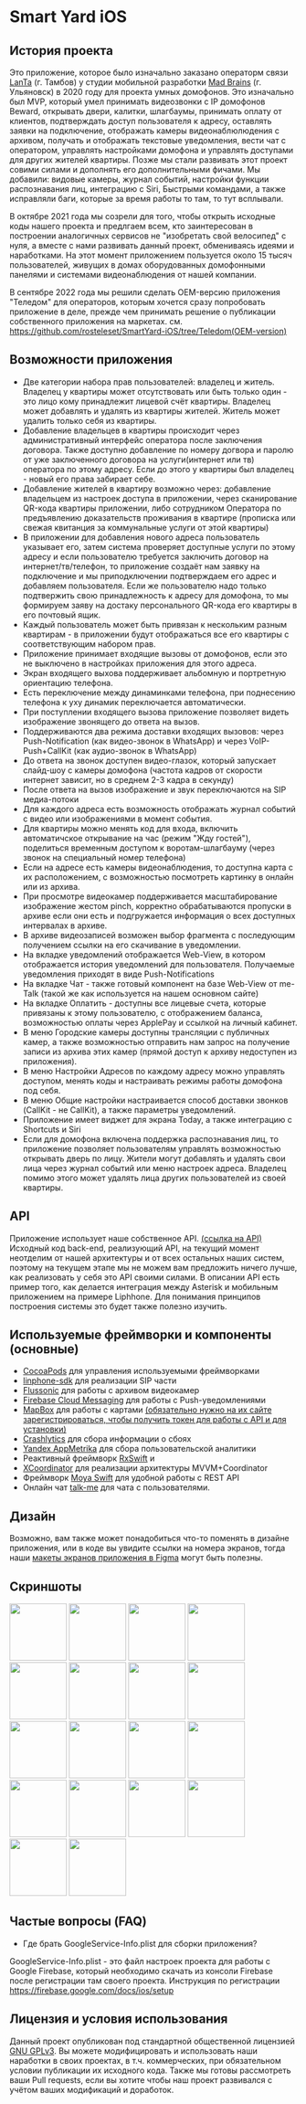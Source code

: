# Smart Yard  iOS

## История проекта
Это приложение, которое было изначально заказано операторм связи [LanTa](https://www.lanta-net.ru) (г. Тамбов) у студии мобильной разработки [Mad Brains](https://madbrains.ru/) (г. Ульяновск) в 2020 году для проекта умных домофонов. Это изначально был MVP, который умел принимать видеозвонки с IP домофонов Beward, открывать двери, калитки, шлагбаумы, принимать оплату от клиентов, подтверждать доступ пользователя к адресу, оставлять заявки на подключение, отображать камеры видеонаблюлюдения с архивом, получать и отображать текстовые уведомления, вести чат с оператором, управлять настройками домофона и управлять доступами для других жителей квартиры.
Позже мы стали развивать этот проект совими силами и дополнять его дополнительными фичами. Мы добавили: видовые камеры, журнал событий, настройки функции распознавания лиц, интеграцию с Siri, Быстрыми командами, а также исправляли баги, которые за время работы то там, то тут всплывали.

В октябре 2021 года мы созрели для того, чтобы открыть исходные коды нашего проекта и предлгаем всем, кто заинтересован в построении аналогичных сервисов не "изобретать свой велосипед" с нуля, а вместе с нами развивать данный проект, обмениваясь идеями и наработками. На этот момент приложением пользуется около 15 тысяч пользователей, живущих в домах оборудованных домофонными панелями и системами видеонаблюдения от нашей компании.

В сентябре 2022 года мы решили сделать OEM-версию приложения "Теледом" для операторов, которым хочется сразу попробовать приложение в деле, прежде чем принимать решение о публикации собственного приложения на маркетах. см. https://github.com/rosteleset/SmartYard-iOS/tree/Teledom(OEM-version)

## Возможности приложения
* Две категории набора прав пользователей: владелец и житель. Владелец у квартиры может отсутствовать или быть только один - это лицо кому принадлежит лицевой счёт квартиры. Владелец может добавлять и удалять из квартиры жителей. Житель может удалить только себя из квартиры.
* Добавление владельцев в квартиры происходит через административный интерфейс оператора после заключения договора. Также доступно добавление по номеру догвора и паролю от уже заключенного договора на услуги(интернет или тв) оператора по этому адресу. Если до этого у квартиры был владелец - новый его права забирает себе.
* Добавление жителей в квартиру возможно через: добавление владельцем из настроек доступа в приложении, через сканирование QR-кода квартиры приложении, либо сотрудником Оператора по предъявлению доказательств проживания в квартире (прописка или свежая квитанция за коммунальные услуги от этой квартиры)
* В приложении для добавления нового адреса пользователь указывает его, затем система проверяет доступные услуги по этому адресу и если пользователю требуется заключить договор на интернет/тв/телефон, то приложение создаёт нам заявку на подключение и мы приподключении подтверждаем его адрес и добавляем пользователя. Если же пользователю надо только подтвержить свою принадлежность к адресу для домофона, то мы формируем заяву на достаку персонального QR-кода его квартиры в его почтовый ящик.
* Каждый пользователь может быть привязан к нескольким разным квартирам - в приложении будут отображаться все его квартиры с соответствующим набором прав.
* Приложение принимает входящие вызовы от домофонов, если это не выключено в настройках приложения для этого адреса. 
* Экран входящего выхова поддерживает альбомную и портретную ориентацию телефона.
* Есть переключение между динаминками телефона, при поднесению телефона к уху динамик переключается автоматически.
* При поступлении входящего вызова приложение позволяет видеть изображение звонящего до ответа на вызов.
* Поддерживаются два режима доставки входящих вызовов: через Push-Notification (как видео-звонок в WhatsApp) и через VoIP-Push+CallKit (как аудио-звонок в WhatsApp)
* До ответа на звонок доступен видео-глазок, который запускает слайд-шоу с камеры домофона (частота кадров от скорости интернет зависит, но в среднем 2-3 кадра в секунду)
* После ответа на вызов изображение и звук переключаются на SIP медиа-потоки
* Для каждого адреса есть возможность отображать журнал событий с видео или изображениями в момент события.
* Для квартиры можно менять код для входа, включить автоматичское открывание на час (режим "Жду гостей"), поделиться временным доступом к воротам-шлагбауму (через звонок на специальный номер телефона)
* Если на адресе есть камеры видеонаблюдения, то доступна карта с их расположением, с возможностью посмотреть картинку в онлайн или из архива.
* При просмотре видеокамер поддерживается масштабирование изображение жестом pinch, корректно обрабатываются пропуски в архиве если они есть и подгружается информация о всех доступных интервалах в архиве.
* В архиве видеозаписей возможен выбор фрагмента с последующим получением ссылки на его скачивание в уведомлении.
* На вкладке уведомлений отображается Web-View, в котором отображается история уведомлений для пользователя. Получаемые уведомления приходят в виде Push-Notifications
* На вкладке Чат - также готовый компонент на базе Web-View от me-Talk (такой же как используется на нашем основном сайте)
* На вкладке Оплатить - доступны все лицевые счета, которые привязаны к этому пользователю, с отображением баланса, возможностью оплаты через ApplePay и ссылкой на личный кабинет.
* В меню Городские камеры доступны трансляции с публичных камер, а также возможностью отправить нам запрос на получение записи из архива этих камер (прямой доступ к архиву недоступен из приложения).
* В меню Настройки Адресов по каждому адресу можно управлять доступом, менять коды и настраивать режимы работы домофона под себя.
* В меню Общие настройки настраивается способ доставки звонков (CallKit - не CallKit), а также параметры уведомлений.
* Приложение имеет виджет для экрана Today, а также интеграцию с Shortcuts и Siri
* Если для домофона включена поддержка распознавания лиц, то приложение позволяет пользователям управлять возможностью открывать дверь по лицу. Жители могут добавлять и удалять свои лица через журнал событий или меню настроек адреса. Владелец помимо этого может удалять лица других пользователей из своей квартиры.

## API
Приложение использует наше собственное API. [(ссылка на API)](https://rosteleset.github.io/ApplicationAPI/)
Исходный код back-end, реализующий API, на текущий момент неотделим от нашей архитектуры и от всех остальных наших систем, поэтому на текущем этапе мы не можем вам предложить ничего лучше, как реализовать у себя это API своими силами. 
В описании API есть пример того, как делается интеграция между Asterisk и мобильным приложением на примере Liphhone. Для понимания принципов построения системы это будет также полезно изучить.

## Используемые фреймворки и компоненты (основные)
* [CocoaPods](https://cocoapods.org/) для управления используемыми фреймворками
* [linphone-sdk](https://github.com/BelledonneCommunications/linphone-iphone) для реализации SIP части
* [Flussonic](https://flussonic.ru/) для работы с архивом видеокамер 
* [Firebase Cloud Messaging](https://firebase.google.com/docs/cloud-messaging) для работы с Push-уведомлениями
* [MapBox](https://www.mapbox.com/) для работы с картами [(обязательно нужно на их сайте зарегистрироваться, чтобы получить токен для работы с API и для установки)](https://docs.mapbox.com/ios/maps/guides/install/)
* [Crashlytics](https://firebase.google.com/docs/crashlytics) для сбора информации о сбоях 
* [Yandex AppMetrika](https://appmetrica.yandex.ru/) для сбора пользовательской аналитики
* Реактивный фреймворк [RxSwift](https://github.com/ReactiveX/RxSwift) и
* [XCoordinator](https://github.com/quickbirdstudios/XCoordinator) для реализации архитектуры MVVM+Coordinator
* Фреймворк [Moya Swift](https://github.com/Moya/Moya) для удобной работы с REST API
* Онлайн чат [talk-me](https://talk-me.ru/) для чата с пользователями.

## Дизайн
Возможно, вам также может понадобиться что-то поменять в дизайне приложения, или в коде вы увидите ссылки на номера экранов, тогда наши [макеты экранов приложения в Figma](https://www.figma.com/file/bGLlEJbu8mVWY7gg4P0Hs2/%D0%9B%D0%B0%D0%BD%D1%82%D0%B0-App-(iOS%2BAndroid)-(Public-copy)?node-id=1377%3A0) могут быть полезны.

## Скриншоты
<p float="left">
  <img src="https://github.com/rosteleset/SmartYard-iOS/blob/public/Screenshots/iOS/1.png?raw=true" width="100" />
  <img src="https://github.com/rosteleset/SmartYard-iOS/blob/public/Screenshots/iOS/2.png?raw=true" width="100" /> 
  <img src="https://github.com/rosteleset/SmartYard-iOS/blob/public/Screenshots/iOS/3.png?raw=true" width="100" />
  <img src="https://github.com/rosteleset/SmartYard-iOS/blob/public/Screenshots/iOS/4.png?raw=true" width="100" />
  <img src="https://github.com/rosteleset/SmartYard-iOS/blob/public/Screenshots/iOS/5.png?raw=true" width="100" />
  <img src="https://github.com/rosteleset/SmartYard-iOS/blob/public/Screenshots/iOS/6.png?raw=true" width="100" />
  <img src="https://github.com/rosteleset/SmartYard-iOS/blob/public/Screenshots/iOS/7.png?raw=true" width="100" />
  <img src="https://github.com/rosteleset/SmartYard-iOS/blob/public/Screenshots/iOS/8.png?raw=true" width="100" />
  <img src="https://github.com/rosteleset/SmartYard-iOS/blob/public/Screenshots/iOS/9.png?raw=true" width="100" />
  <img src="https://github.com/rosteleset/SmartYard-iOS/blob/public/Screenshots/iOS/10.png?raw=true" width="100" />
  <img src="https://github.com/rosteleset/SmartYard-iOS/blob/public/Screenshots/iOS/11.png?raw=true" width="100" />
  <img src="https://github.com/rosteleset/SmartYard-iOS/blob/public/Screenshots/iOS/12.png?raw=true" width="100" />
  <img src="https://github.com/rosteleset/SmartYard-iOS/blob/public/Screenshots/iOS/13.png?raw=true" width="100" />
  <img src="https://github.com/rosteleset/SmartYard-iOS/blob/public/Screenshots/iOS/14.png?raw=true" width="100" />
  <img src="https://github.com/rosteleset/SmartYard-iOS/blob/public/Screenshots/iOS/15.png?raw=true" width="100" />
  <img src="https://github.com/rosteleset/SmartYard-iOS/blob/public/Screenshots/iOS/16.png?raw=true" width="100" />
  <img src="https://github.com/rosteleset/SmartYard-iOS/blob/public/Screenshots/iOS/17.png?raw=true" width="100" />
  <img src="https://github.com/rosteleset/SmartYard-iOS/blob/public/Screenshots/iOS/18.png?raw=true" width="100" />
</p>

## Частые вопросы (FAQ)
* Где брать GoogleService-Info.plist для сборки приложения?

GoogleService-Info.plist - это файл настроек проекта для работы с Google Firebase, который необходимо скачать из консоли Firebase после регистрации там своего проекта. Инструкция по регистрации https://firebase.google.com/docs/ios/setup

## Лицензия и условия использования
Данный проект опубликован под стандартной общественной лицензией [GNU GPLv3](https://www.gnu.org/licenses/gpl-3.0.html).
Вы можете модифицировать и использовать наши наработки в своих проектах, в т.ч. коммерческих, при обязательном условии публикации их исходного кода.
Также мы готовы рассмотреть ваши Pull requests, если вы хотите чтобы наш проект развивался с учётом ваших модификаций и доработок.

